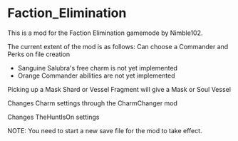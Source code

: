 # Faction_Elimination

This is a mod for the Faction Elimination gamemode by Nimble102.

The current extent of the mod is as follows:
Can choose a Commander and Perks on file creation
- Sanguine Salubra's free charm is not yet implemented
- Orange Commander abilities are not yet implemented

Picking up a Mask Shard or Vessel Fragment will give a Mask or Soul Vessel

Changes Charm settings through the CharmChanger mod

Changes TheHuntIsOn settings

NOTE: You need to start a new save file for the mod to take effect.
